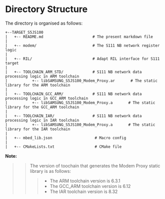 # Directory Structure
The directory is organised as follows:

```
+--TARGET_S5JS100
|   +-- README.md                      # The present markdown file
|
|   +-- modem/                         # The S111 NB network register logic
|
|   +-- RIL/                           # Adapt RIL interface for S111 target
|
|   +-- TOOLCHAIN_ARM_STD/             # S111 NB network data processing logic in ARM toolchain
|           +-- libSAMSUNG_S5JS100_Modem_Proxy.ar       # The static library for the ARM toolchain
|
|   +-- TOOLCHAIN_GCC_ARM/             # S111 NB network data processing logic in GCC_ARM toolchain
|           +-- libSAMSUNG_S5JS100_Modem_Proxy.a       # The static library for the GCC_ARM toolchain
|
|   +-- TOOLCHAIN_IAR/                 # S111 NB network data processing logic in IAR toolchain
|           +-- libSAMSUNG_S5JS100_Modem_Proxy.a       # The static library for the IAR toolchain
|
|   +-- mbed_lib.json                   # Macro config
|
|   +-- CMakeLists.txt                  # CMake file
```

**Note:**  
>>The version of toochain that generates the Modem Proxy static library is as follows:  
>>>* The ARM toolchain version is 6.3.1  
>>>* The GCC_ARM toolchain version is 6.12  
>>>* The IAR toolchain version is 8.32  